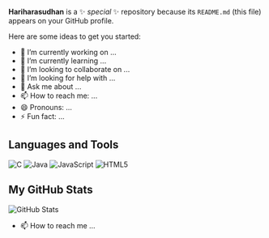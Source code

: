 
**Hariharasudhan** is a ✨ _special_ ✨ repository because its `README.md` (this file) appears on your GitHub profile.

Here are some ideas to get you started:

- 🔭 I’m currently working on ...
- 🌱 I’m currently learning ...
- 👯 I’m looking to collaborate on ...
- 🤔 I’m looking for help with ...
- 💬 Ask me about ...
- 📫 How to reach me: ...
- 😄 Pronouns: ...
- ⚡ Fun fact: ...

## Languages and Tools
![C](https://img.shields.io/badge/-C-black?style=flat&logo=c)
![Java](https://img.shields.io/badge/-Java-black?style=flat&logo=java)
![JavaScript](https://img.shields.io/badge/-JavaScript-black?style=flat&logo=javascript)
![HTML5](https://img.shields.io/badge/-HTML5-black?style=flat&logo=html5)

## My GitHub Stats

![GitHub Stats](https://github-readme-stats.vercel.app/api?username=sudhansiva&show_icons=true&theme=dark)

- 📫 How to reach me ...

<!---
sudhansiva/sudhansiva is a ✨ special ✨ repository because its `README.md` (this file) appears on your GitHub profile.
You can click the Preview link to take a look at your changes.
--->
